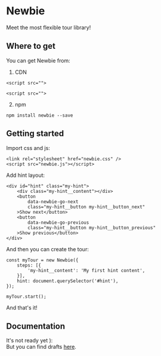 # Newbie

Meet the most flexible tour library!

## Where to get

You can get Newbie from:

1. CDN

```
<script src="">
```

```
<script src="">
```

2. npm

```
npm install newbie --save
```

## Getting started

Import css and js:

```
<link rel="stylesheet" href="newbie.css" />
<script src="newbie.js"></script>
```

Add hint layout:

```
<div id="hint" class="my-hint">
    <div class="my-hint__content"></div>
    <button
        data-newbie-go-next
        class="my-hint__button my-hint__button_next"
    >Show next</button>
    <button
        data-newbie-go-previous
        class="my-hint__button my-hint__button_previous"
    >Show previous</button>
</div>
```

And then you can create the tour:

```
const myTour = new Newbie({
    steps: [{
        'my-hint__content': 'My first hint content',
    }],
    hint: document.querySelector('#hint'),
});

myTour.start();
```

And that's it!

## Documentation

It's not ready yet ):  
But you can find drafts [here](https://github.com/cosmas375/newbie/tree/master/doc).
